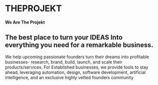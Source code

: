 # THEPROJEKT
#### We Are The Projekt
## The best place to turn your IDEAS Into everything you need for a remarkable business.
We help upcoming passionate founders turn their dreams into profitable businesses- research, brand, build, launch, and scale their products/services. For Established businesses, we provide tools to stay ahead, leveraging automation, design, software development, artificial intelligence, and an exclusive highly vetted founders community